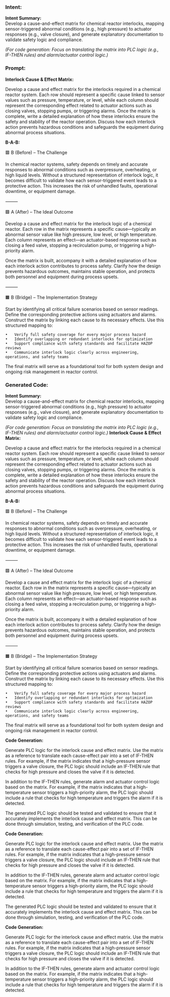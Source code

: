 ### Intent:
**Intent Summary:**  
Develop a cause-and-effect matrix for chemical reactor interlocks, mapping sensor-triggered abnormal conditions (e.g., high pressure) to actuator responses (e.g., valve closure), and generate explanatory documentation to validate safety logic and compliance.  

*(For code generation: Focus on translating the matrix into PLC logic (e.g., IF-THEN rules) and alarm/actuator control logic.)*

### Prompt:
**Interlock Cause & Effect Matrix:**

Develop a cause and effect matrix for the interlocks required in a chemical reactor system. Each row should represent a specific cause linked to sensor values such as pressure, temperature, or level, while each column should represent the corresponding effect related to actuator actions such as closing valves, stopping pumps, or triggering alarms. Once the matrix is complete, write a detailed explanation of how these interlocks ensure the safety and stability of the reactor operation. Discuss how each interlock action prevents hazardous conditions and safeguards the equipment during abnormal process situations.

**B-A-B:**

🟥 B (Before) – The Challenge

In chemical reactor systems, safety depends on timely and accurate responses to abnormal conditions such as overpressure, overheating, or high liquid levels. Without a structured representation of interlock logic, it becomes difficult to validate how each sensor-triggered event leads to a protective action. This increases the risk of unhandled faults, operational downtime, or equipment damage.

⸻

🟩 A (After) – The Ideal Outcome

Develop a cause and effect matrix for the interlock logic of a chemical reactor. Each row in the matrix represents a specific cause—typically an abnormal sensor value like high pressure, low level, or high temperature. Each column represents an effect—an actuator-based response such as closing a feed valve, stopping a recirculation pump, or triggering a high-priority alarm.

Once the matrix is built, accompany it with a detailed explanation of how each interlock action contributes to process safety. Clarify how the design prevents hazardous outcomes, maintains stable operation, and protects both personnel and equipment during process upsets.

⸻

🟧 B (Bridge) – The Implementation Strategy

Start by identifying all critical failure scenarios based on sensor readings. Define the corresponding protective actions using actuators and alarms. Construct the matrix by linking each cause to its necessary effects. Use this structured mapping to:

	•	Verify full safety coverage for every major process hazard
	•	Identify overlapping or redundant interlocks for optimization
	•	Support compliance with safety standards and facilitate HAZOP reviews
	•	Communicate interlock logic clearly across engineering, operations, and safety teams

The final matrix will serve as a foundational tool for both system design and ongoing risk management in reactor control.

### Generated Code:
**Intent Summary:**  
Develop a cause-and-effect matrix for chemical reactor interlocks, mapping sensor-triggered abnormal conditions (e.g., high pressure) to actuator responses (e.g., valve closure), and generate explanatory documentation to validate safety logic and compliance.  

*(For code generation: Focus on translating the matrix into PLC logic (e.g., IF-THEN rules) and alarm/actuator control logic.)*
**Interlock Cause & Effect Matrix:**

Develop a cause and effect matrix for the interlocks required in a chemical reactor system. Each row should represent a specific cause linked to sensor values such as pressure, temperature, or level, while each column should represent the corresponding effect related to actuator actions such as closing valves, stopping pumps, or triggering alarms. Once the matrix is complete, write a detailed explanation of how these interlocks ensure the safety and stability of the reactor operation. Discuss how each interlock action prevents hazardous conditions and safeguards the equipment during abnormal process situations.

**B-A-B:**

🟥 B (Before) – The Challenge

In chemical reactor systems, safety depends on timely and accurate responses to abnormal conditions such as overpressure, overheating, or high liquid levels. Without a structured representation of interlock logic, it becomes difficult to validate how each sensor-triggered event leads to a protective action. This increases the risk of unhandled faults, operational downtime, or equipment damage.

⸻

🟩 A (After) – The Ideal Outcome

Develop a cause and effect matrix for the interlock logic of a chemical reactor. Each row in the matrix represents a specific cause—typically an abnormal sensor value like high pressure, low level, or high temperature. Each column represents an effect—an actuator-based response such as closing a feed valve, stopping a recirculation pump, or triggering a high-priority alarm.

Once the matrix is built, accompany it with a detailed explanation of how each interlock action contributes to process safety. Clarify how the design prevents hazardous outcomes, maintains stable operation, and protects both personnel and equipment during process upsets.

⸻

🟧 B (Bridge) – The Implementation Strategy

Start by identifying all critical failure scenarios based on sensor readings. Define the corresponding protective actions using actuators and alarms. Construct the matrix by linking each cause to its necessary effects. Use this structured mapping to:

	•	Verify full safety coverage for every major process hazard
	•	Identify overlapping or redundant interlocks for optimization
	•	Support compliance with safety standards and facilitate HAZOP reviews
	•	Communicate interlock logic clearly across engineering, operations, and safety teams

The final matrix will serve as a foundational tool for both system design and ongoing risk management in reactor control.

**Code Generation:**

Generate PLC logic for the interlock cause and effect matrix. Use the matrix as a reference to translate each cause-effect pair into a set of IF-THEN rules. For example, if the matrix indicates that a high-pressure sensor triggers a valve closure, the PLC logic should include an IF-THEN rule that checks for high pressure and closes the valve if it is detected.

In addition to the IF-THEN rules, generate alarm and actuator control logic based on the matrix. For example, if the matrix indicates that a high-temperature sensor triggers a high-priority alarm, the PLC logic should include a rule that checks for high temperature and triggers the alarm if it is detected.

The generated PLC logic should be tested and validated to ensure that it accurately implements the interlock cause and effect matrix. This can be done through simulation, testing, and verification of the PLC code.

**Code Generation:**

Generate PLC logic for the interlock cause and effect matrix. Use the matrix as a reference to translate each cause-effect pair into a set of IF-THEN rules. For example, if the matrix indicates that a high-pressure sensor triggers a valve closure, the PLC logic should include an IF-THEN rule that checks for high pressure and closes the valve if it is detected.

In addition to the IF-THEN rules, generate alarm and actuator control logic based on the matrix. For example, if the matrix indicates that a high-temperature sensor triggers a high-priority alarm, the PLC logic should include a rule that checks for high temperature and triggers the alarm if it is detected.

The generated PLC logic should be tested and validated to ensure that it accurately implements the interlock cause and effect matrix. This can be done through simulation, testing, and verification of the PLC code.

**Code Generation:**

Generate PLC logic for the interlock cause and effect matrix. Use the matrix as a reference to translate each cause-effect pair into a set of IF-THEN rules. For example, if the matrix indicates that a high-pressure sensor triggers a valve closure, the PLC logic should include an IF-THEN rule that checks for high pressure and closes the valve if it is detected.

In addition to the IF-THEN rules, generate alarm and actuator control logic based on the matrix. For example, if the matrix indicates that a high-temperature sensor triggers a high-priority alarm, the PLC logic should include a rule that checks for high temperature and triggers the alarm if it is detected.

